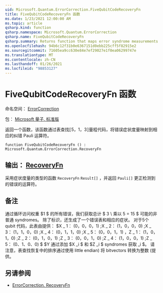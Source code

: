 ```yaml
---
uid: Microsoft.Quantum.ErrorCorrection.FiveQubitCodeRecoveryFn
title: FiveQubitCodeRecoveryFn 函数
ms.date: 1/23/2021 12:00:00 AM
ms.topic: article
qsharp.kind: function
qsharp.namespace: Microsoft.Quantum.ErrorCorrection
qsharp.name: FiveQubitCodeRecoveryFn
qsharp.summary: Returns function that maps error syndrome measurements to the appropriate error-correcting Pauli operators by table lookup for the ⟦5, 1, 3⟧ quantum code.
ms.openlocfilehash: 94b6c12f31b0e6367151d0ebb225cff5f82915e2
ms.sourcegitcommit: 71605ea9cc630e84e7ef29027e1f0ea06299747e
ms.translationtype: MT
ms.contentlocale: zh-CN
ms.lasthandoff: 01/26/2021
ms.locfileid: "98853127"
---
```

# <a name="fivequbitcoderecoveryfn-function"></a>FiveQubitCodeRecoveryFn 函数

命名空间： [ErrorCorrection](xref:Microsoft.Quantum.ErrorCorrection)

包： [Microsoft 量子. 标准版](https://nuget.org/packages/Microsoft.Quantum.Standard)


返回一个函数，该函数通过表查找⟦5，1，3⟧量程代码，将错误症状度量映射到相应的纠错 Pauli 运算符。

```qsharp
function FiveQubitCodeRecoveryFn () : Microsoft.Quantum.ErrorCorrection.RecoveryFn
```


## <a name="output--recoveryfn"></a>输出： [RecoveryFn](xref:Microsoft.Quantum.ErrorCorrection.RecoveryFn)

采用症状度量的类型的函数 `RecoveryFn` `Result[]` ，并返回 `Pauli[]` 更正检测到的错误的运算符。

## <a name="remarks"></a>备注

通过循环访问权重 $1 $ 的所有错误，我们获取总计 $ 3 \ 乘以 5 = 15 $ 可能的非普通 syndromes。
除了标识，还生成了一个错误表和相应的症状。 对于5个 qubit 代码，此表由提供： $X \_ 1： (0，0，0，1) ;X \_ 2： (1，0，0，0) ;X \_ 3： (1，1，0，0) ;X \_ 4： (0，1，1，0) ;X \_ 5： (0，0，1，1) $，$Z \_ 1： (1，0，1，0) ;Z \_ 2： (0，1，0，1) ;Z \_ 3： (0，0，1，0) ;Z \_ 4： (1，0，0，1) ;Z \_ 5： (0、1、0、0) $ $Y 通过添加 $X _i $ 和 $Z _i $ syndromes 获取 _i $。 请注意，表查找恢复中的排序通过使用 little endian) 将 bitvectors 转换为整数 (提供。

## <a name="see-also"></a>另请参阅

- [ErrorCorrection. RecoveryFn](xref:Microsoft.Quantum.ErrorCorrection.RecoveryFn)